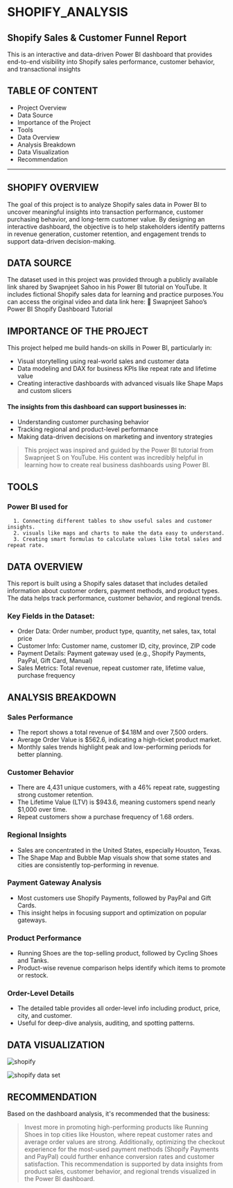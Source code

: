 # SHOPIFY_ANALYSIS
## Shopify Sales & Customer Funnel Report
This is an interactive and data-driven Power BI dashboard that provides end-to-end visibility into Shopify sales performance, customer behavior, and transactional insights
## TABLE OF CONTENT 
+ Project Overview
+ Data Source
+ Importance of the Project
+ Tools
+ Data Overview
+ Analysis Breakdown
+ Data Visualization
+ Recommendation
---
## SHOPIFY OVERVIEW
The goal of this project is to analyze Shopify sales data in Power BI to uncover meaningful insights into transaction performance, customer purchasing behavior, and long-term customer value. By designing an interactive dashboard, the objective is to help stakeholders identify patterns in revenue generation, customer retention, and engagement trends to support data-driven decision-making.
## DATA SOURCE
 The dataset used in this project was provided through a publicly available link shared by Swapnjeet Sahoo in his Power BI tutorial on YouTube. It includes fictional Shopify sales data for learning and practice purposes.You can access the original video and data link here:
🔗 Swapnjeet Sahoo’s Power BI Shopify Dashboard Tutorial
## IMPORTANCE OF THE PROJECT
This project helped me build hands-on skills in Power BI, particularly in:
+ Visual storytelling using real-world sales and customer data
+ Data modeling and DAX for business KPIs like repeat rate and lifetime value
+ Creating interactive dashboards with advanced visuals like Shape Maps and custom slicers
#### The insights from this dashboard can support businesses in:
+ Understanding customer purchasing behavior
+ Tracking regional and product-level performance
+ Making data-driven decisions on marketing and inventory strategies
> This project was inspired and guided by the Power BI tutorial from Swapnjeet S on YouTube. His content was incredibly helpful in learning how to create real business dashboards using Power BI.
## TOOLS 
   ### Power BI used for
      1. Connecting different tables to show useful sales and customer insights.
      2. visuals like maps and charts to make the data easy to understand.
      3. Creating smart formulas to calculate values like total sales and repeat rate.
## DATA OVERVIEW
This report is built using a Shopify sales dataset that includes detailed information about customer orders, payment methods, and product types. The data helps track performance, customer behavior, and regional trends.
### Key Fields in the Dataset:
+ Order Data: Order number, product type, quantity, net sales, tax, total price
+ Customer Info: Customer name, customer ID, city, province, ZIP code
+ Payment Details: Payment gateway used (e.g., Shopify Payments, PayPal, Gift Card, Manual)
+ Sales Metrics: Total revenue, repeat customer rate, lifetime value, purchase frequency
## ANALYSIS BREAKDOWN
### Sales Performance
+ The report shows a total revenue of $4.18M and over 7,500 orders.
+ Average Order Value is $562.6, indicating a high-ticket product market.
+ Monthly sales trends highlight peak and low-performing periods for better planning.

### Customer Behavior
+ There are 4,431 unique customers, with a 46% repeat rate, suggesting strong customer retention.
+ The Lifetime Value (LTV) is $943.6, meaning customers spend nearly $1,000 over time.
+ Repeat customers show a purchase frequency of 1.68 orders.

### Regional Insights
+ Sales are concentrated in the United States, especially Houston, Texas.
+ The Shape Map and Bubble Map visuals show that some states and cities are consistently top-performing in revenue.

### Payment Gateway Analysis
+ Most customers use Shopify Payments, followed by PayPal and Gift Cards.
+ This insight helps in focusing support and optimization on popular gateways.

### Product Performance
+ Running Shoes are the top-selling product, followed by Cycling Shoes and Tanks.
+ Product-wise revenue comparison helps identify which items to promote or restock.

### Order-Level Details
+ The detailed table provides all order-level info including product, price, city, and customer.
+ Useful for deep-dive analysis, auditing, and spotting patterns.

## DATA VISUALIZATION

![shopify](https://github.com/user-attachments/assets/d6abd34e-1413-423a-b1bb-60b9faf1ecf9)





![shopify data set](https://github.com/user-attachments/assets/f7202277-8568-4775-89b6-c0a0151297f0)

## RECOMMENDATION
Based on the dashboard analysis, it's recommended that the business:
> Invest more in promoting high-performing products like Running Shoes in top cities like Houston, where repeat customer rates and average order values are strong. Additionally, optimizing the checkout experience for the most-used payment methods (Shopify Payments and PayPal) could further enhance conversion rates and customer satisfaction. This recommendation is supported by data insights from product sales, customer behavior, and regional trends visualized in the Power BI dashboard.

